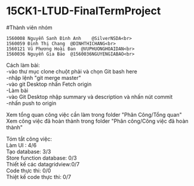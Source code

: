 # 15CK1-LTUD-FinalTermProject

#Thành viên nhóm

	1560008	Nguyễn Sanh Đình Anh	@SilverNSDA<br>
	1560059	Đinh Thị Chang	@DINHTHICHANG<br>
	1560121	Vũ Phương Hoài Đan	@VUPHUONGHOAIDAN<br>
	1560036	Nguyễn Gia Bảo	@1560036NGUYENGIABAO<br>



Cách làm bài: <br>
-vào thư mục clone chuột phải và chọn Git bash here <br>
-nhập lệnh "git merge master"<br>
-vào git Desktop nhấn Fetch origin<br>
-Làm bài<br>
-vào Git Desktop nhập summary và description và nhấn nút commit<br>
-nhấn push to origin<br>


Xem tổng quan công việc cần làm trong folder "Phân Công/Tổng quan"<br>
Xem công việc đã hoàn thành trong folder "Phân công/Công việc đã hoàn thành"<br>


Tóm tắt công việc: <br>
Làm UI : 4/6<br>
Tạo database: 3/3<br>
Store function database: 0/3<br>
Thiết kế các datagridview:0/7<br>
Code thực thi: 0/0<br>
Thiệt kế code thực thi: 0/7<br>